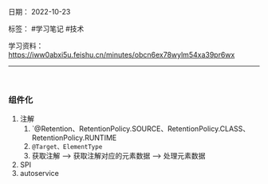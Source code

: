 日期： 2022-10-23

标签： #学习笔记 #技术

学习资料： https://iww0abxi5u.feishu.cn/minutes/obcn6ex78wylm54xa39pr6wx


---
<br>

### 组件化
1. 注解
	1. `@Retention、RetentionPolicy.SOURCE、RetentionPolicy.CLASS、RetentionPolicy.RUNTIME
	2. `@Target、ElementType`
	3. 获取注解 --> 获取注解对应的元素数据 --> 处理元素数据
2. SPI
3. autoservice
